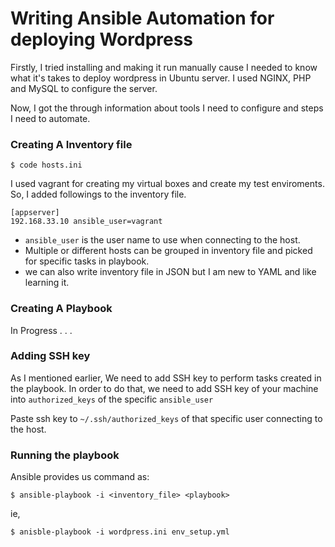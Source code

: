 
# Writing Ansible Automation for deploying Wordpress

Firstly, I tried installing and making it run manually cause I needed to know what it's takes to deploy wordpress in Ubuntu server.
I used NGINX, PHP and MySQL to configure the server. 

Now, I got the through information about tools I need to configure and steps I need to automate. 

### Creating A Inventory file

    $ code hosts.ini

I used vagrant for creating my virtual boxes and create my test enviroments.
So, I added followings to the inventory file.

    [appserver]
    192.168.33.10 ansible_user=vagrant

  * `ansible_user` is the user name to use when connecting to the host.
  *  Multiple or different hosts can be grouped in inventory file and picked for specific tasks in playbook.
  *  we can also write inventory file in JSON but I am new to YAML and like learning it.

### Creating A Playbook

  In Progress . . . 


### Adding SSH key

As I mentioned earlier, We need to add SSH key to perform tasks created in the playbook.
In order to do that, we need to add SSH key of your machine into `authorized_keys` of the specific `ansible_user`

Paste ssh key to `~/.ssh/authorized_keys` of that specific user connecting to the host.

### Running the playbook

Ansible provides us command as:

    $ ansible-playbook -i <inventory_file> <playbook>

ie,
    
    $ anisble-playbook -i wordpress.ini env_setup.yml